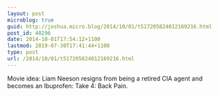 ```yaml
---
layout: post
microblog: true
guid: http://joshua.micro.blog/2014/10/01/t517205824012169216.html
post_id: 40296
date: 2014-10-01T17:54:12+1100
lastmod: 2019-07-30T17:41:44+1100
type: post
url: /2014/10/01/t517205824012169216.html
---
```

Movie idea: Liam Neeson resigns from being a retired CIA agent and becomes an Ibuprofen: Take 4: Back Pain.
